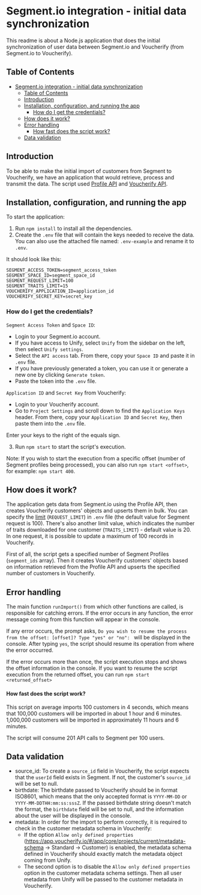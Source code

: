 # Segment.io integration - initial data synchronization

This readme is about a Node.js application that does the initial synchronization of user data between Segment.io and
Voucherify (from Segment.io to Voucherify).

## Table of Contents

- [Segment.io integration - initial data synchronization](#segmentio-integration---initial-data-synchronization)
  - [Table of Contents](#table-of-contents)
  - [Introduction](#introduction)
  - [Installation, configuration,  and running the app](#installation-configuration--and-running-the-app)
    - [How do I get the credentials?](#how-do-i-get-the-credentials)
  - [How does it work?](#how-does-it-work)
  - [Error handling](#error-handling)
      - [How fast does the script work?](#how-fast-does-the-script-work)
  - [Data validation](#data-validation)

## Introduction

To be able to make the initial import of customers from Segment to Voucherify, we have an application that would
retrieve, process and transmit the data. The script used [Profile API](https://segment.com/docs/profiles/profile-api/)
and [Voucherify API](https://docs.voucherify.io/reference/introduction-1).

## Installation, configuration,  and running the app

To start the application:

1. Run `npm install` to install all the dependencies.
2. Create the `.env` file that will contain the keys needed to receive the data. You can also use the attached file named: `.env-example` and rename it to `.env`.

It should look like this:

```
SEGMENT_ACCESS_TOKEN=segment_access_token
SEGMENT_SPACE_ID=segment_space_id
SEGMENT_REQUEST_LIMIT=100
SEGMENT_TRAITS_LIMIT=15
VOUCHERIFY_APPLICATION_ID=application_id
VOUCHERIFY_SECRET_KEY=secret_key

```

### How do I get the credentials?

`Segment Access Token` and `Space ID`:

- Login to your Segment.io account.
- If you have access to Unify, select `Unify` from the sidebar on the left, then select `Unify settings`.
- Select the `API access` tab. From there, copy your `Space ID` and paste it in `.env` file.
- If you have previously generated a token, you can use it or generate a new one by clicking `Generate token`. 
- Paste the token into the `.env` file.

`Application ID` and `Secret Key` from Voucherify:

- Login to your Voucherify account.
- Go to `Project Settings` and scroll down to find the `Application Keys` header. From there, copy your `Application ID`
  and `Secret Key`, then paste them into the `.env` file.

Enter your keys to the right of the equals sign.

3. Run `npm start` to start the script's execution.

Note: If you wish to start the execution from a specific offset (number of Segment profiles being processed), you can also run `npm start <offset>`, for example: `npm start 400`.

## How does it work?

The application gets data from Segment.io using the Profile API, then creates Voucherify customers' objects and upserts them in bulk.
You can specify the [limit](https://segment.com/docs/profiles/profile-api/#pagination) (`REQUEST_LIMIT`) in `.env` file (the default
value for Segment request is 100). There's also another limit value, which indicates the number of traits downloaded for one
customer (`TRAITS_LIMIT`) - default value is 20.
In one request, it is possible to update a maximum of 100 records in Voucherify.

First of all, the script gets a specified number of Segment Profiles (`segment_ids` array). Then it creates Voucherify customers' objects based on information retrieved from the Profile API and upserts the specified number of customers in Voucherify.

## Error handling

The main function `runImport()` from which other functions are called, is responsible for catching errors. If the error occurs in any function, the error message coming from this function will appear in the console.

If any error occurs, the prompt asks, `Do you wish to resume the process from the offset: [offset]? Type "yes" or "no": ` will be displayed in the console. After typing `yes`, the script should resume its operation from where the error occurred.

If the error occurs more than once, the script execution stops and shows the offset information in the console. If you want to resume the script execution from the returned offset, you can run `npm start <returned_offset>`

#### How fast does the script work? 

This script on average imports 100 customers in 4 seconds, which means that 100,000 customers will be imported in about 1 hour and 6 minutes.
1,000,000 customers  will be imported in approximately 11 hours and 6 minutes.

The script will consume 201 API calls to Segment per 100 users. 

## Data validation

- source_id: To create a `source_id` field in Voucherify, the script expects that the `userId` field exists in Segment. If not, the customer's `source_id` will be set to null.
- birthdate: The birthdate passed to Voucherify should be in format ISO8601, which means that the only accepted format is `YYYY-MM-DD` or `YYYY-MM-DDTHH:mm:ss:sssZ`. If the passed birthdate string doesn't match the format, the `birthdate` field will be set to null, and the information about the user will be displayed in the console.
- metadata: In order for the import to perform correctly, it is required to check in the customer metadata schema in Voucherify:
  - If the option `Allow only defined properties` (https://app.voucherify.io/#/app/core/projects/current/metadata-schema -> Standard -> Customer) is enabled, the metadata schema defined in Voucherify should exactly match the metadata object coming from Unify.
  - The second option is to disable the `Allow only defined properties` option in the customer metadata schema settings. Then all user metadata from Unify will be passed to the customer metadata in Voucherify.
